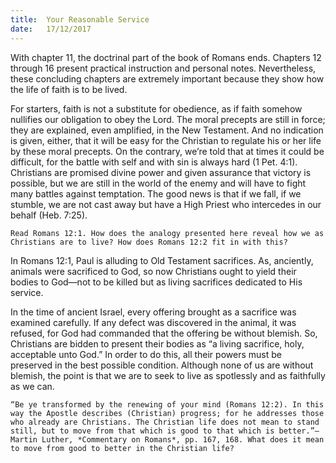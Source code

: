 ```yaml
---
title:  Your Reasonable Service
date:   17/12/2017
---
```


With chapter 11, the doctrinal part of the book of Romans ends. Chapters 12 through 16 present practical instruction and personal notes. Nevertheless, these concluding chapters are extremely important because they show how the life of faith is to be lived.

For starters, faith is not a substitute for obedience, as if faith somehow nullifies our obligation to obey the Lord. The moral precepts are still in force; they are explained, even amplified, in the New Testament. And no indication is given, either, that it will be easy for the Christian to regulate his or her life by these moral precepts. On the contrary, we’re told that at times it could be difficult, for the battle with self and with sin is always hard (1 Pet. 4:1). Christians are promised divine power and given assurance that victory is possible, but we are still in the world of the enemy and will have to fight many battles against temptation. The good news is that if we fall, if we stumble, we are not cast away but have a High Priest who intercedes in our behalf (Heb. 7:25).

`Read Romans 12:1. How does the analogy presented here reveal how we as Christians are to live? How does Romans 12:2 fit in with this?`

In Romans 12:1, Paul is alluding to Old Testament sacrifices. As, anciently, animals were sacrificed to God, so now Christians ought to yield their bodies to God—not to be killed but as living sacrifices dedicated to His service.

In the time of ancient Israel, every offering brought as a sacrifice was examined carefully. If any defect was discovered in the animal, it was refused, for God had commanded that the offering be without blemish. So, Christians are bidden to present their bodies as “a living sacrifice, holy, acceptable unto God.” In order to do this, all their powers must be preserved in the best possible condition. Although none of us are without blemish, the point is that we are to seek to live as spotlessly and as faithfully as we can.

`“Be ye transformed by the renewing of your mind (Romans 12:2). In this way the Apostle describes (Christian) progress; for he addresses those who already are Christians. The Christian life does not mean to stand still, but to move from that which is good to that which is better.”—Martin Luther, *Commentary on Romans*, pp. 167, 168. What does it mean to move from good to better in the Christian life?`
